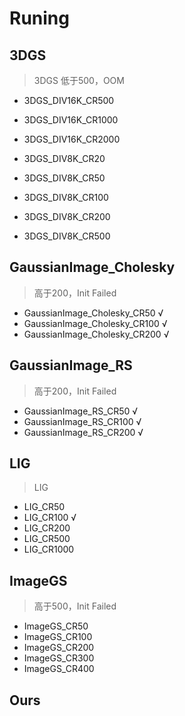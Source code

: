 # Runing
## 3DGS
> 3DGS 低于500，OOM
- 3DGS_DIV16K_CR500
- 3DGS_DIV16K_CR1000
- 3DGS_DIV16K_CR2000

- 3DGS_DIV8K_CR20
- 3DGS_DIV8K_CR50
- 3DGS_DIV8K_CR100
- 3DGS_DIV8K_CR200
- 3DGS_DIV8K_CR500

## GaussianImage_Cholesky 
> 高于200，Init Failed
- GaussianImage_Cholesky_CR50 √
- GaussianImage_Cholesky_CR100 √
- GaussianImage_Cholesky_CR200 √

## GaussianImage_RS
> 高于200，Init Failed
- GaussianImage_RS_CR50 √
- GaussianImage_RS_CR100 √
- GaussianImage_RS_CR200 √

## LIG
> LIG
- LIG_CR50 
- LIG_CR100 √
- LIG_CR200
- LIG_CR500 
- LIG_CR1000 

## ImageGS
> 高于500，Init Failed
- ImageGS_CR50 
- ImageGS_CR100
- ImageGS_CR200
- ImageGS_CR300
- ImageGS_CR400

## Ours